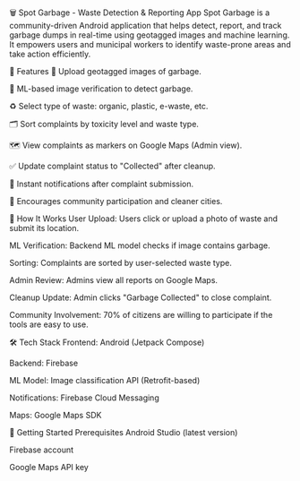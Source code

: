 🗑️ Spot Garbage - Waste Detection & Reporting App
Spot Garbage is a community-driven Android application that helps detect, report, and track garbage dumps in real-time using geotagged images and machine learning. It empowers users and municipal workers to identify waste-prone areas and take action efficiently.

📱 Features
📸 Upload geotagged images of garbage.

🤖 ML-based image verification to detect garbage.

♻️ Select type of waste: organic, plastic, e-waste, etc.

🗂️ Sort complaints by toxicity level and waste type.

🗺️ View complaints as markers on Google Maps (Admin view).

✅ Update complaint status to "Collected" after cleanup.

🔔 Instant notifications after complaint submission.

👥 Encourages community participation and cleaner cities.

🧠 How It Works
User Upload: Users click or upload a photo of waste and submit its location.

ML Verification: Backend ML model checks if image contains garbage.

Sorting: Complaints are sorted by user-selected waste type.

Admin Review: Admins view all reports on Google Maps.

Cleanup Update: Admin clicks "Garbage Collected" to close complaint.

Community Involvement: 70% of citizens are willing to participate if the tools are easy to use.

🛠️ Tech Stack
Frontend: Android (Jetpack Compose)

Backend: Firebase

ML Model: Image classification API (Retrofit-based)

Notifications: Firebase Cloud Messaging

Maps: Google Maps SDK

🚀 Getting Started
Prerequisites
Android Studio (latest version)

Firebase account

Google Maps API key
